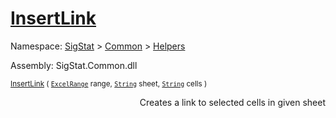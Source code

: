 # [InsertLink](./ExcelHelper-100663997.md)

Namespace: [SigStat]() > [Common](./../../README.md) > [Helpers](./../README.md)

Assembly: SigStat.Common.dll

<sub>[InsertLink](./ExcelHelper-100663997.md) ( [`ExcelRange`](./ExcelHelper-100663997.md) range, [`String`](https://docs.microsoft.com/en-us/dotnet/api/System.String) sheet, [`String`](https://docs.microsoft.com/en-us/dotnet/api/System.String) cells )         <div style = "text-align: right" >Creates a link to selected cells in given sheet</div></sub>
